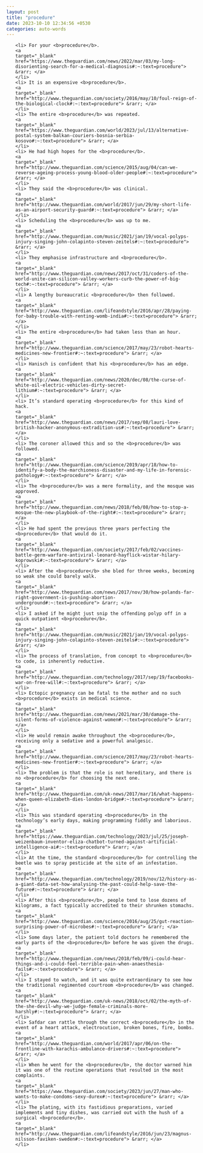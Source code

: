 ```yaml
---
layout: post
title: "procedure"
date: 2023-10-10 12:34:56 +0530
categories: auto-words
---
```

<ol>

    <li> For your <b>procedure</b>.
    <a 
    target="_blank" 
    href="https://www.theguardian.com/news/2022/mar/03/my-long-disorienting-search-for-a-medical-diagnosis#:~:text=procedure"> &rarr; </a>
    </li>
    <li> It is an expensive <b>procedure</b>.
    <a 
    target="_blank" 
    href="http://www.theguardian.com/society/2016/may/10/foul-reign-of-the-biological-clock#:~:text=procedure"> &rarr; </a>
    </li>
    <li> The entire <b>procedure</b> was repeated.
    <a 
    target="_blank" 
    href="https://www.theguardian.com/world/2023/jul/13/alternative-postal-system-balkan-couriers-bosnia-serbia-kosovo#:~:text=procedure"> &rarr; </a>
    </li>
    <li> He had high hopes for the <b>procedure</b>.
    <a 
    target="_blank" 
    href="http://www.theguardian.com/science/2015/aug/04/can-we-reverse-ageing-process-young-blood-older-people#:~:text=procedure"> &rarr; </a>
    </li>
    <li> They said the <b>procedure</b> was clinical.
    <a 
    target="_blank" 
    href="http://www.theguardian.com/world/2017/jun/29/my-short-life-as-an-airport-security-guard#:~:text=procedure"> &rarr; </a>
    </li>
    <li> Scheduling the <b>procedure</b> was up to me.
    <a 
    target="_blank" 
    href="http://www.theguardian.com/music/2021/jan/19/vocal-polyps-injury-singing-john-colapinto-steven-zeitels#:~:text=procedure"> &rarr; </a>
    </li>
    <li> They emphasise infrastructure and <b>procedure</b>.
    <a 
    target="_blank" 
    href="http://www.theguardian.com/news/2017/oct/31/coders-of-the-world-unite-can-silicon-valley-workers-curb-the-power-of-big-tech#:~:text=procedure"> &rarr; </a>
    </li>
    <li> A lengthy bureaucratic <b>procedure</b> then followed.
    <a 
    target="_blank" 
    href="http://www.theguardian.com/lifeandstyle/2016/apr/28/paying-for-baby-trouble-with-renting-womb-india#:~:text=procedure"> &rarr; </a>
    </li>
    <li> The entire <b>procedure</b> had taken less than an hour.
    <a 
    target="_blank" 
    href="http://www.theguardian.com/science/2017/may/23/robot-hearts-medicines-new-frontier#:~:text=procedure"> &rarr; </a>
    </li>
    <li> Hanisch is confident that his <b>procedure</b> has an edge.
    <a 
    target="_blank" 
    href="http://www.theguardian.com/news/2020/dec/08/the-curse-of-white-oil-electric-vehicles-dirty-secret-lithium#:~:text=procedure"> &rarr; </a>
    </li>
    <li> It’s standard operating <b>procedure</b> for this kind of hack.
    <a 
    target="_blank" 
    href="http://www.theguardian.com/news/2017/sep/08/lauri-love-british-hacker-anonymous-extradition-us#:~:text=procedure"> &rarr; </a>
    </li>
    <li> The coroner allowed this and so the <b>procedure</b> was followed.
    <a 
    target="_blank" 
    href="http://www.theguardian.com/science/2019/apr/18/how-to-identify-a-body-the-marchioness-disaster-and-my-life-in-forensic-pathology#:~:text=procedure"> &rarr; </a>
    </li>
    <li> The <b>procedure</b> was a mere formality, and the mosque was approved.
    <a 
    target="_blank" 
    href="http://www.theguardian.com/news/2018/feb/08/how-to-stop-a-mosque-the-new-playbook-of-the-right#:~:text=procedure"> &rarr; </a>
    </li>
    <li> He had spent the previous three years perfecting the <b>procedure</b> that would do it.
    <a 
    target="_blank" 
    href="http://www.theguardian.com/society/2017/feb/02/vaccines-battle-germ-warfare-antiviral-leonard-hayflick-wistar-hilary-koprowski#:~:text=procedure"> &rarr; </a>
    </li>
    <li> After the <b>procedure</b> she bled for three weeks, becoming so weak she could barely walk.
    <a 
    target="_blank" 
    href="http://www.theguardian.com/news/2017/nov/30/how-polands-far-right-government-is-pushing-abortion-underground#:~:text=procedure"> &rarr; </a>
    </li>
    <li> I asked if he might just snip the offending polyp off in a quick outpatient <b>procedure</b>.
    <a 
    target="_blank" 
    href="http://www.theguardian.com/music/2021/jan/19/vocal-polyps-injury-singing-john-colapinto-steven-zeitels#:~:text=procedure"> &rarr; </a>
    </li>
    <li> The process of translation, from concept to <b>procedure</b> to code, is inherently reductive.
    <a 
    target="_blank" 
    href="http://www.theguardian.com/technology/2017/sep/19/facebooks-war-on-free-will#:~:text=procedure"> &rarr; </a>
    </li>
    <li> Ectopic pregnancy can be fatal to the mother and no such <b>procedure</b> exists in medical science.
    <a 
    target="_blank" 
    href="http://www.theguardian.com/news/2021/mar/30/damage-the-silent-forms-of-violence-against-women#:~:text=procedure"> &rarr; </a>
    </li>
    <li> He would remain awake throughout the <b>procedure</b>, receiving only a sedative and a powerful analgesic.
    <a 
    target="_blank" 
    href="http://www.theguardian.com/science/2017/may/23/robot-hearts-medicines-new-frontier#:~:text=procedure"> &rarr; </a>
    </li>
    <li> The problem is that the role is not hereditary, and there is no <b>procedure</b> for choosing the next one.
    <a 
    target="_blank" 
    href="http://www.theguardian.com/uk-news/2017/mar/16/what-happens-when-queen-elizabeth-dies-london-bridge#:~:text=procedure"> &rarr; </a>
    </li>
    <li> This was standard operating <b>procedure</b> in the technology’s early days, making programming fiddly and laborious.
    <a 
    target="_blank" 
    href="https://www.theguardian.com/technology/2023/jul/25/joseph-weizenbaum-inventor-eliza-chatbot-turned-against-artificial-intelligence-ai#:~:text=procedure"> &rarr; </a>
    </li>
    <li> At the time, the standard <b>procedure</b> for controlling the beetle was to spray pesticide at the site of an infestation.
    <a 
    target="_blank" 
    href="http://www.theguardian.com/technology/2019/nov/12/history-as-a-giant-data-set-how-analysing-the-past-could-help-save-the-future#:~:text=procedure"> &rarr; </a>
    </li>
    <li> After this <b>procedure</b>, people tend to lose dozens of kilograms, a fact typically accredited to their shrunken stomachs.
    <a 
    target="_blank" 
    href="http://www.theguardian.com/science/2016/aug/25/gut-reaction-surprising-power-of-microbes#:~:text=procedure"> &rarr; </a>
    </li>
    <li> Some days later, the patient told doctors he remembered the early parts of the <b>procedure</b> before he was given the drugs.
    <a 
    target="_blank" 
    href="http://www.theguardian.com/news/2018/feb/09/i-could-hear-things-and-i-could-feel-terrible-pain-when-anaesthesia-fails#:~:text=procedure"> &rarr; </a>
    </li>
    <li> I stayed to watch, and it was quite extraordinary to see how the traditional regimented courtroom <b>procedure</b> was changed.
    <a 
    target="_blank" 
    href="http://www.theguardian.com/uk-news/2018/oct/02/the-myth-of-the-she-devil-why-we-judge-female-criminals-more-harshly#:~:text=procedure"> &rarr; </a>
    </li>
    <li> Safdar can rattle through the correct <b>procedure</b> in the event of a heart attack, electrocution, broken bones, fire, bombs.
    <a 
    target="_blank" 
    href="http://www.theguardian.com/world/2017/apr/06/on-the-frontline-with-karachis-ambulance-drivers#:~:text=procedure"> &rarr; </a>
    </li>
    <li> When he went for the <b>procedure</b>, the doctor warned him it was one of the routine operations that resulted in the most complaints.
    <a 
    target="_blank" 
    href="https://www.theguardian.com/society/2023/jun/27/man-who-wants-to-make-condoms-sexy-durex#:~:text=procedure"> &rarr; </a>
    </li>
    <li> The plating, with its fastidious preparations, varied implements and tiny dishes, was carried out with the hush of a surgical <b>procedure</b>.
    <a 
    target="_blank" 
    href="http://www.theguardian.com/lifeandstyle/2016/jun/23/magnus-nilsson-faviken-sweden#:~:text=procedure"> &rarr; </a>
    </li>